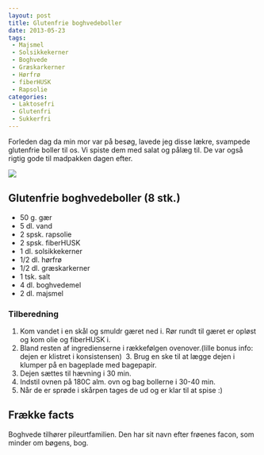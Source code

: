```yaml
---
layout: post
title: Glutenfrie boghvedeboller
date: 2013-05-23
tags:
 - Majsmel
 - Solsikkekerner
 - Boghvede
 - Græskarkerner
 - Hørfrø
 - fiberHUSK
 - Rapsolie
categories:
 - Laktosefri
 - Glutenfri
 - Sukkerfri
---
```


Forleden dag da min mor var på besøg, lavede jeg disse lækre, svampede
glutenfrie boller til os. Vi spiste dem med salat og pålæg til. De var også
rigtig gode til madpakken dagen efter.

[ ![](http://1.bp.blogspot.com/-rqwWSiU1EWA/UZ6DTZG24jI/AAAAAAAAA7I/qmkCIzvodiA/s1600/Glutenfri_boghvedeboller+copy.jpg) ](http://1.bp.blogspot.com/-rqwWSiU1EWA/UZ6DTZG24jI/AAAAAAAAA7I/qmkCIzvodiA/s1600/Glutenfri_boghvedeboller+copy.jpg)

## Glutenfrie boghvedeboller (8 stk.)
- 50 g. gær
- 5 dl. vand
- 2 spsk. rapsolie
- 2 spsk. fiberHUSK
- 1 dl. solsikkekerner
- 1/2 dl. hørfrø
- 1/2 dl. græskarkerner
- 1 tsk. salt
- 4 dl. boghvedemel
- 2 dl. majsmel

### Tilberedning

1. Kom vandet i en skål og smuldr gæret ned i. Rør rundt til gæret er opløst og
   kom olie og fiberHUSK i.
2. Bland resten af ingredienserne i rækkefølgen ovenover.(lille bonus info:
   dejen er klistret i konsistensen) 
3. Brug en ske til at lægge dejen i klumper på en bageplade med bagepapir.
4. Dejen sættes til hævning i 30 min. 
5. Indstil ovnen på 180C alm. ovn og bag bollerne i 30-40 min.
6. Når de er sprøde i skårpen tages de ud og er klar til at spise :)

## Frække facts
Boghvede tilhører pileurtfamilien. Den har sit navn efter frøenes facon, som
minder om bøgens, bog.
